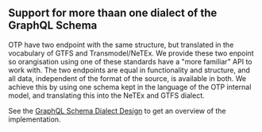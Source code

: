 


## Support for more thaan one dialect of the GraphQL Schema
OTP have two endpoint with the same structure, but translated in the vocabulary of GTFS and
Transmodel/NeTEx. We provide these two enpoint so orangisation using one of these standards have
a "more familiar" API to work with. The two endpoints are equal in functionality and structure, and 
all data, independent of the format of the source, is available in both. We achieve this by using 
one schema kept in the language of the OTP internal model, and translating this into the 
NeTEx and GTFS dialect.

See the [GraphQL Schema Dialect Design](ApiDialectDesing.md) to get an overview of the 
implementation.
